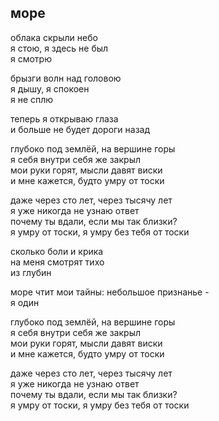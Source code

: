 ## море

облака скрыли небо  
я стою, я здесь не был  
я смотрю  

брызги волн над головою   
я дышу, я спокоен  
я не сплю  

теперь я открываю глаза   
и больше не будет дороги назад  

глубоко под землёй, на вершине горы  
я себя внутри себя же закрыл   
мои руки горят, мысли давят виски  
и мне кажется, будто умру от тоски  

даже через сто лет, через тысячу лет  
я уже никогда не узнаю ответ  
почему ты вдали, если мы так близки?  
я умру от тоски, я умру без тебя от тоски  

сколько боли и крика  
на меня смотрят тихо  
из глубин  

море чтит мои тайны:
небольшое признанье -   
я один  

глубоко под землёй, на вершине горы  
я себя внутри себя же закрыл   
мои руки горят, мысли давят виски  
и мне кажется, будто умру от тоски  

даже через сто лет, через тысячу лет  
я уже никогда не узнаю ответ  
почему ты вдали, если мы так близки?  
я умру от тоски, я умру без тебя от тоски  
